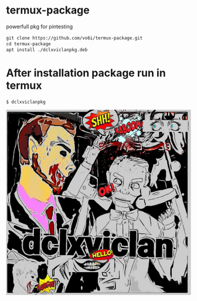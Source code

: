 # termux-package
powerfull pkg for pintesting

```
git clone https://github.com/vo6i/termux-package.git
cd termux-package
apt install ./dclxviclanpkg.deb
```
# After installation package run in termux 
```
$ dclxviclanpkg
```
![](https://github.com/vo6i/termux-package/blob/main/ZKJSdwQiRr_5tvqaGkp2JDq9PCtbV1tksXlS7uK01ne9ULMqhGtsAWmw-CzE87GoTdY1RtXjRkzSXXFnURMnUDs8.jpg)
